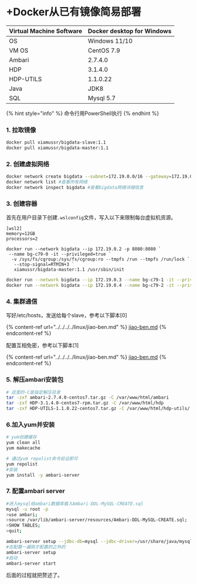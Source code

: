 # +Docker从已有镜像简易部署

| Virtual Machine Software | Docker desktop for Windows |
| ------------------------ | -------------------------- |
| OS                       | Windows 11/10              |
| VM OS                    | CentOS 7.9                 |
| Ambari                   | 2.7.4.0                    |
| HDP                      | 3.1.4.0                    |
| HDP-UTILS                | 1.1.0.22                   |
| Java                     | JDK8                       |
| SQL                      | Mysql 5.7                  |

{% hint style="info" %}
命令行用PowerShell执行
{% endhint %}

### 1. 拉取镜像

```sh
docker pull xiamussr/bigdata-slave:1.1
docker pull xiamussr/bigdata-master:1.1
```

### 2. 创建虚拟网络

```sh
docker network create bigdata --subnet=172.19.0.0/16 --gateway=172.19.0.1
docker network list #查看所有网络
docker network inspect bigdata #查看bigdata网络详细信息
```

### 3. 创建容器

首先在用户目录下创建`.wslconfig`文件，写入以下来限制每台虚拟机资源。

```tsconfig
[wsl2]
memory=12GB 
processors=2
```

```
docker run --network bigdata --ip 172.19.0.2 -p 8080:8080 `
 --name bg-c79-0 -it --privileged=true `
  -v /sys/fs/cgroup:/sys/fs/cgroup:ro --tmpfs /run --tmpfs /run/lock `
   --stop-signal=RTMIN+3 `
   xiamussr/bigdata-master:1.1 /usr/sbin/init
```

```sh
docker run --network bigdata --ip 172.19.0.3 --name bg-c79-1 -it --privileged=true -v /sys/fs/cgroup:/sys/fs/cgroup:ro --tmpfs /run --tmpfs /run/lock --stop-signal=RTMIN+3 xiamussr/bigdata-slave:1.1 /usr/sbin/init
docker run --network bigdata --ip 172.19.0.4 --name bg-c79-2 -it --privileged=true -v /sys/fs/cgroup:/sys/fs/cgroup:ro --tmpfs /run --tmpfs /run/lock --stop-signal=RTMIN+3 xiamussr/bigdata-slave:1.1 /usr/sbin/init
```

### 4. 集群通信

写好/etc/hosts，发送给每个slave，参考以下脚本\[0]

{% content-ref url="../../../../linux/jiao-ben.md" %}
[jiao-ben.md](../../../../linux/jiao-ben.md)
{% endcontent-ref %}

配置互相免密，参考以下脚本\[1]

{% content-ref url="../../../../linux/jiao-ben.md" %}
[jiao-ben.md](../../../../linux/jiao-ben.md)
{% endcontent-ref %}

### 5. 解压ambari安装包

```sh
# 这里的-C是指定解压目录
tar -zxf ambari-2.7.4.0-centos7.tar.gz -C /var/www/html/ambari 
tar -zxf HDP-3.1.4.0-centos7-rpm.tar.gz -C /var/www/html/hdp
tar -zxf HDP-UTILS-1.1.0.22-centos7.tar.gz -C /var/www/html/hdp-utils/
```

### 6.加入yum并安装

```sh
# yum创建缓存
yum clean all
yum makecache

# 通过yum repolist命令验证即可
yum repolist
#安装
yum install -y ambari-server
```

### 7. 配置ambari server

```sh
#进入mysql给ambari数据库载入Ambari-DDL-MySQL-CREATE.sql
mysql -u root -p
>use ambari;
>source /var/lib/ambari-server/resources/Ambari-DDL-MySQL-CREATE.sql;
>SHOW TABLES;
>quit;

ambari-server setup --jdbc-db=mysql --jdbc-driver=/usr/share/java/mysql-connector-java.jar
#在配置一遍刚才配置的之外的
ambari-server setup
#启动
ambari-server start
```

后面的过程就把赘述了。


